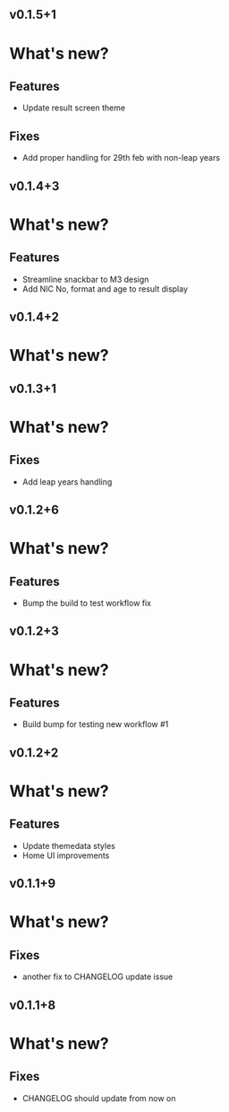 ## v0.1.5+1
# What's new?

## Features
- Update result screen theme

## Fixes
- Add proper handling for 29th feb with non-leap years

## v0.1.4+3
# What's new?

## Features
- Streamline snackbar to M3 design
- Add NIC No, format and age to result display

## v0.1.4+2
# What's new?

## v0.1.3+1
# What's new?

## Fixes
- Add leap years handling

## v0.1.2+6
# What's new?

## Features
- Bump the build to test workflow fix

## v0.1.2+3
# What's new?

## Features
- Build bump for testing new workflow #1

## v0.1.2+2
# What's new?

## Features
- Update themedata styles
- Home UI improvements

## v0.1.1+9
# What's new?

## Fixes
- another fix to CHANGELOG update issue

## v0.1.1+8
# What's new?

## Fixes
- CHANGELOG should update from now on
